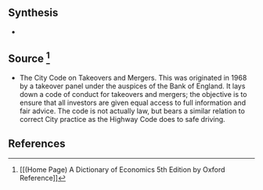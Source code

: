## Synthesis
- 
## Source [^1]
- The City Code on Takeovers and Mergers. This was originated in 1968 by a takeover panel under the auspices of the Bank of England. It lays down a code of conduct for takeovers and mergers; the objective is to ensure that all investors are given equal access to full information and fair advice. The code is not actually law, but bears a similar relation to correct City practice as the Highway Code does to safe driving.
## References

[^1]: [[(Home Page) A Dictionary of Economics 5th Edition by Oxford Reference]]